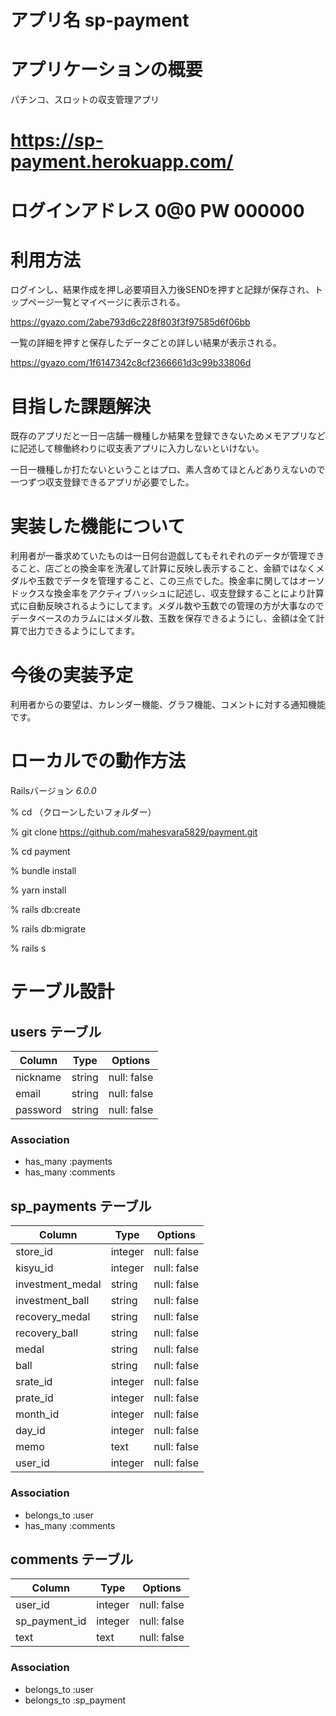# アプリ名 sp-payment

# アプリケーションの概要  
パチンコ、スロットの収支管理アプリ

# https://sp-payment.herokuapp.com/

# ログインアドレス 0@0 PW 000000

# 利用方法  
ログインし、結果作成を押し必要項目入力後SENDを押すと記録が保存され、トップページ一覧とマイページに表示される。  

https://gyazo.com/2abe793d6c228f803f3f97585d6f06bb 

一覧の詳細を押すと保存したデータごとの詳しい結果が表示される。

https://gyazo.com/1f6147342c8cf2366661d3c99b33806d

# 目指した課題解決
既存のアプリだと一日一店舗一機種しか結果を登録できないためメモアプリなどに記述して稼働終わりに収支表アプリに入力しないといけない。  

一日一機種しか打たないということはプロ、素人含めてほとんどありえないので一つずつ収支登録できるアプリが必要でした。

# 実装した機能について
利用者が一番求めていたものは一日何台遊戯してもそれぞれのデータが管理できること、店ごとの換金率を洗濯して計算に反映し表示すること、金額ではなくメダルや玉数でデータを管理すること、この三点でした。換金率に関してはオーソドックスな換金率をアクティブハッシュに記述し、収支登録することにより計算式に自動反映されるようにしてます。メダル数や玉数での管理の方が大事なのでデータベースのカラムにはメダル数、玉数を保存できるようにし、金額は全て計算で出力できるようにしてます。

# 今後の実装予定
利用者からの要望は、カレンダー機能、グラフ機能、コメントに対する通知機能です。

# ローカルでの動作方法
Railsバージョン _6.0.0_

% cd （クローンしたいフォルダー）

% git clone https://github.com/mahesvara5829/payment.git

% cd payment

% bundle install

% yarn install 

% rails db:create

% rails db:migrate

% rails s



# テーブル設計

## users テーブル

| Column   | Type   | Options     |
| -------- | ------ | ----------- |
| nickname | string | null: false |
| email    | string | null: false |
| password | string | null: false |

### Association

- has_many :payments
- has_many :comments

## sp_payments テーブル

| Column          | Type    | Options     |
| --------------- | ------- | ----------- |
| store_id        | integer | null: false |
| kisyu_id        | integer | null: false |
| investment_medal| string  | null: false |
| investment_ball | string  | null: false |
| recovery_medal  | string  | null: false |
| recovery_ball   | string  | null: false |
| medal           | string  | null: false |
| ball            | string  | null: false |
| srate_id        | integer | null: false |
| prate_id        | integer | null: false |
| month_id        | integer | null: false |
| day_id          | integer | null: false |
| memo            | text    | null: false |
| user_id         | integer | null: false |

### Association

- belongs_to :user
- has_many :comments

## comments テーブル

| Column        | Type    | Options     |
| ------------- | ------- | ----------- |
| user_id       | integer | null: false |
| sp_payment_id | integer | null: false |
| text          | text    | null: false |

### Association

- belongs_to :user
- belongs_to :sp_payment